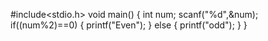 #include<stdio.h>
void main()
{
	int num;
	scanf("%d",&num);
	if((num%2)==0)
{
	printf("Even");
}
else
{
	printf("odd");
}
}
